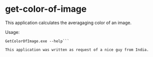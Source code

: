 # get-color-of-image

This application calculates the averagaging color of an image.

Usage:
```GetColorOfImage.exe [--showcolordialog] filename
GetColorOfImage.exe --help```

This application was written as request of a nice guy from India.
